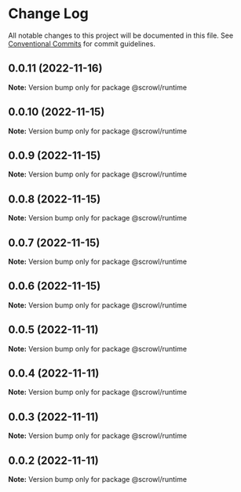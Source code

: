 # Change Log

All notable changes to this project will be documented in this file.
See [Conventional Commits](https://conventionalcommits.org) for commit guidelines.

## 0.0.11 (2022-11-16)

**Note:** Version bump only for package @scrowl/runtime





## 0.0.10 (2022-11-15)

**Note:** Version bump only for package @scrowl/runtime





## 0.0.9 (2022-11-15)

**Note:** Version bump only for package @scrowl/runtime





## 0.0.8 (2022-11-15)

**Note:** Version bump only for package @scrowl/runtime





## 0.0.7 (2022-11-15)

**Note:** Version bump only for package @scrowl/runtime





## 0.0.6 (2022-11-15)

**Note:** Version bump only for package @scrowl/runtime





## 0.0.5 (2022-11-11)

**Note:** Version bump only for package @scrowl/runtime





## 0.0.4 (2022-11-11)

**Note:** Version bump only for package @scrowl/runtime





## 0.0.3 (2022-11-11)

**Note:** Version bump only for package @scrowl/runtime





## 0.0.2 (2022-11-11)

**Note:** Version bump only for package @scrowl/runtime

